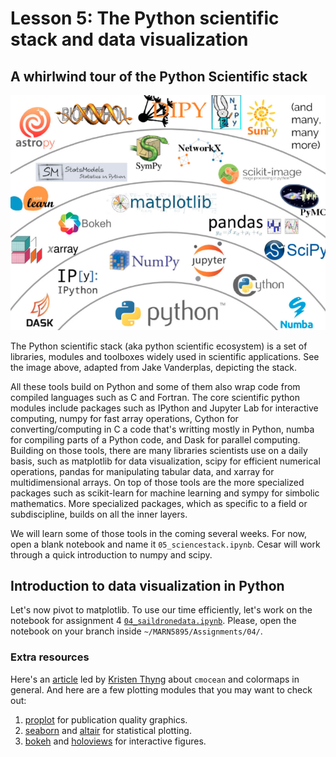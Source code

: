 # Lesson 5: The Python scientific stack and data visualization


## A whirlwind tour of the Python Scientific stack

![](img/SciPythonStack.png)


The Python scientific stack (aka python scientific ecosystem) is a set of libraries, modules and toolboxes widely used 
in scientific applications. See the image above, adapted from Jake Vanderplas, depicting the stack. 

All these tools build on Python and some of them also wrap code from compiled languages such as C and 
Fortran. The core scientific python modules include packages such as IPython and Jupyter Lab for interactive computing, numpy for 
fast array operations, Cython for converting/computing in C a code that's writting mostly in Python, numba for compiling parts of a Python code, and 
Dask for parallel computing. Building on those tools, there are many libraries scientists use on a daily basis, such as matplotlib for data visualization, 
scipy for efficient numerical operations, pandas for manipulating tabular data, and xarray for multidimensional arrays. On top of those tools are the more 
specialized packages such as scikit-learn for machine learning and sympy for simbolic mathematics. More specialized packages, which as specific to a field or subdiscipline, 
builds on all the inner layers.

We will learn some of those tools in the coming several weeks. For now, open a blank notebook and name it `05_sciencestack.ipynb`. Cesar will work through a quick introduction to numpy and scipy.

## Introduction to data visualization in Python
Let's now pivot to matplotlib. To use our time efficiently, let's work on the notebook for assignment 4 [`04_saildronedata.ipynb`](https://github.com/MARN-5895/Assignment-04/blob/main/04_saildronedata.ipynb). Please, open the notebook on your branch inside `~/MARN5895/Assignments/04/`.

### Extra resources

Here's an  [article](https://tos.org/oceanography/assets/docs/29-3_thyng.pdf) led by [Kristen Thyng](https://github.com/kthyng) about `cmocean` and colormaps in general. And here are a few plotting modules that you may want to check out:

1. [proplot](https://proplot.readthedocs.io/en/latest/) for publication quality graphics.
2. [seaborn](https://seaborn.pydata.org) and [altair](https://altair-viz.github.io/getting_started/overview.html) for statistical plotting.
3. [bokeh](https://bokeh.org) and [holoviews](https://holoviews.org) for interactive figures.
